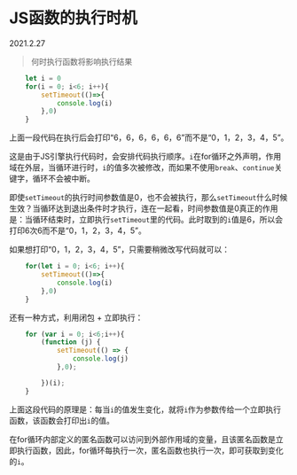 # JS函数的执行时机

2021.2.27

> 何时执行函数将影响执行结果

``` javascript
    let i = 0
    for(i = 0; i<6; i++){
        setTimeout(()=>{
            console.log(i)
        },0)
    }
```

上面一段代码在执行后会打印“6，6，6，6，6，6”而不是“0，1，2，3，4，5”。

这是由于JS引擎执行代码时，会安排代码执行顺序。`i`在for循环之外声明，作用域在外层，当循环进行时，`i`的值多次被修改，而如果不使用`break`、`continue`关键字，循环不会被中断。

即使`setTimeout`的执行时间参数值是0，也不会被执行，那么`setTimeout`什么时候生效？当循环达到退出条件时才执行，连在一起看，时间参数值是0真正的作用是：当循环结束时，立即执行`setTimeout`里的代码。此时取到的`i`值是6，所以会打印6次6而不是“0，1，2，3，4，5”。

如果想打印“0，1，2，3，4，5”，只需要稍微改写代码就可以：

``` javascript
    for(let i = 0; i<6; i++){
        setTimeout(()=>{
            console.log(i)
        },0)
    }
```

还有一种方式，利用闭包 + 立即执行：

``` javascript
    for (var i = 0; i<6;i++){
        (function (j) {
            setTimeout(() => {
                console.log(j)
            },0);

        })(i);
    }
```

上面这段代码的原理是：每当`i`的值发生变化，就将`i`作为参数传给一个立即执行函数，该函数会打印出`i`的值。

在for循环内部定义的匿名函数可以访问到外部作用域的变量，且该匿名函数是立即执行函数，因此，for循环每执行一次，匿名函数也执行一次，即可获取到变化的`i`。

